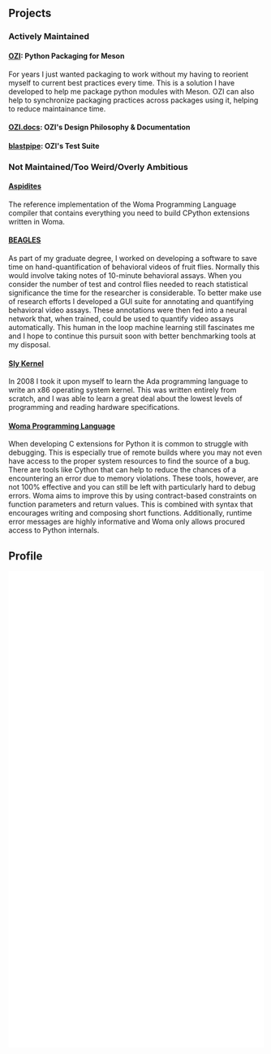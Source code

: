 ## Projects

### Actively Maintained

#### [OZI](https://github.com/rjdbcm/ozi): Python Packaging for Meson
For years I just wanted packaging to work without my having to reorient myself to current best practices every time.
This is a solution I have developed to help me package python modules with Meson.
OZI can also help to synchronize packaging practices across packages using it, helping to reduce maintainance time.

#### [OZI.docs](https://github.com/rjdbcm/ozi.docs): OZI's Design Philosophy & Documentation

#### [blastpipe](https://github.com/rjdbcm/blastpipe): OZI's Test Suite

### Not Maintained/Too Weird/Overly Ambitious

#### [Aspidites](https://github.com/rjdbcm/Aspidites)

  The reference implementation of the Woma Programming Language compiler that contains everything you need to build CPython extensions written in Woma.
  
#### [BEAGLES](https://github.com/rjdbcm/BEAGLES)

  As part of my graduate degree, I worked on developing a software to save time on hand-quantification of behavioral videos of fruit flies. Normally this would involve taking notes of 10-minute behavioral assays. When you consider the number of test and control flies needed to reach statistical significance the time for the researcher is considerable. To better make use of research efforts I developed a GUI suite for annotating and quantifying behavioral video assays. These annotations were then fed into a neural network that, when trained, could be used to quantify video assays automatically. This human in the loop machine learning still fascinates me and I hope to continue this pursuit soon with better benchmarking tools at my disposal.

#### [Sly Kernel](https://github.com/rjdbcm/slykernel)

   In 2008 I took it upon myself to learn the Ada programming language to write an x86 operating system kernel. This was written entirely from scratch, and I was able to learn a great deal about the lowest levels of programming and reading hardware specifications. 

#### [Woma Programming Language](https://github.com/rjdbcm/woma)
  
  When developing C extensions for Python it is common to struggle with debugging. This is especially true of remote builds where you may not even have access to the proper system resources to find the source of a bug. There are tools like Cython that can help to reduce the chances of a encountering an error due to memory violations. These tools, however, are not 100% effective and you can still be left with particularly hard to debug errors. Woma aims to improve this by using contract-based constraints on function parameters and return values. This is combined with syntax that encourages writing and composing short functions. Additionally, runtime error messages are highly informative and Woma only allows procured access to Python internals.

## Profile

<p align="center">
  <a href="https://github.com/rjdbcm#projects-below"><img align="center" src="https://raw.githubusercontent.com/rjdbcm/rjdbcm/main/github-metrics.svg" /></a>
</p>

